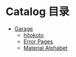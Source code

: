# Catalog 目录
  * [Garage](/garage/zh-cn/index.md)
    * [hitokoto](/garage/zh-cn/hitokoto.md)
    * [Error Pages](/garage/zh-cn/errorpages.md)
    * [Material Alphabet](/garage/zh-cn/Material-Alphabet.md)